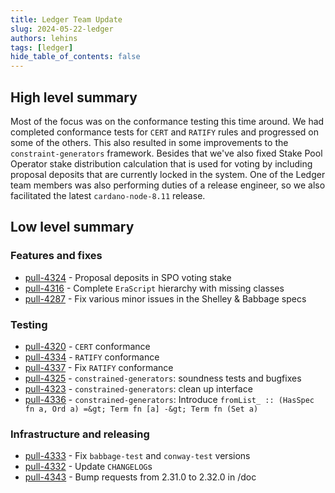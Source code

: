 ```yaml
---
title: Ledger Team Update
slug: 2024-05-22-ledger
authors: lehins
tags: [ledger]
hide_table_of_contents: false
---
```


## High level summary

Most of the focus was on the conformance testing this time around. We had completed
conformance tests for `CERT` and `RATIFY` rules and progressed on some of the others. This
also resulted in some improvements to the `constraint-generators` framework. Besides that
we've also fixed Stake Pool Operator stake distribution calculation that is used for
voting by including proposal deposits that are currently locked in the system. One of the
Ledger team members was also performing duties of a release engineer, so we also
facilitated the latest `cardano-node-8.11` release.

## Low level summary

### Features and fixes

* [pull-4324] - Proposal deposits in SPO voting stake
* [pull-4316] - Complete `EraScript` hierarchy with missing classes
* [pull-4287] - Fix various minor issues in the Shelley &amp; Babbage specs

### Testing

* [pull-4320] - `CERT` conformance
* [pull-4334] - `RATIFY` conformance
* [pull-4337] - Fix `RATIFY` conformance
* [pull-4325] - `constrained-generators`: soundness tests and bugfixes
* [pull-4323] - `constrained-generators`: clean up interface
* [pull-4336] - `constrained-generators`: Introduce `fromList_ :: (HasSpec fn a, Ord a) =&gt; Term fn [a] -&gt; Term fn (Set a)`

### Infrastructure and releasing

* [pull-4333] - Fix `babbage-test` and `conway-test` versions
* [pull-4332] - Update `CHANGELOG`s
* [pull-4343] - Bump requests from 2.31.0 to 2.32.0 in /doc

[pull-4333]: https://github.com/IntersectMBO/cardano-ledger/pull/4333
[pull-4324]: https://github.com/IntersectMBO/cardano-ledger/pull/4324
[pull-4323]: https://github.com/IntersectMBO/cardano-ledger/pull/4323
[pull-4332]: https://github.com/IntersectMBO/cardano-ledger/pull/4332
[pull-4320]: https://github.com/IntersectMBO/cardano-ledger/pull/4320
[pull-4325]: https://github.com/IntersectMBO/cardano-ledger/pull/4325
[pull-4334]: https://github.com/IntersectMBO/cardano-ledger/pull/4334
[pull-4316]: https://github.com/IntersectMBO/cardano-ledger/pull/4316
[pull-4287]: https://github.com/IntersectMBO/cardano-ledger/pull/4287
[pull-4343]: https://github.com/IntersectMBO/cardano-ledger/pull/4343
[pull-4337]: https://github.com/IntersectMBO/cardano-ledger/pull/4337
[pull-4336]: https://github.com/IntersectMBO/cardano-ledger/pull/4336
